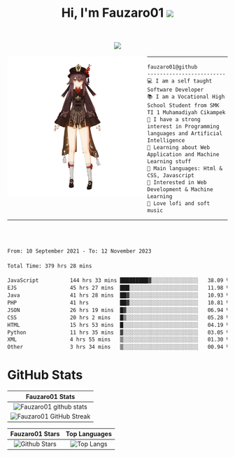 <h1 align="center">
Hi, I'm Fauzaro01
  <img src="https://media.giphy.com/media/hvRJCLFzcasrR4ia7z/giphy.gif" width="30"></h1>
<br/>

<p align="center">
  <a href="https://github.com/DenverCoder1/readme-typing-svg"><img src="https://readme-typing-svg.herokuapp.com?lines=zZz;Full+Stack+Web+Developer;Student;Software%20Develover;Always%20learning%20new%20things&center=true&width=380&height=45"></a>
</p>

<img align="left" src="/assets/icon2.png" alt="Zeen" width="320" height="320" />
<hr>

```
fauzaro01@github
-------------------------
💻 I am a self taught Software Developer
📚 I am a Vocational High School Student from SMK TI 1 Muhamadiyah Cikampek
📝 I have a strong interest in Programming languages and Artificial Intelligence
🌱 Learning about Web Application and Machine Learning stuff
🌟 Main languages: Html & CSS, Javascript
🚩 Interested in Web Development & Machine Learning
🎵 Love lofi and soft music
```

<hr>
<br>
<br>
<div align="left">
<!--START_SECTION:waka-->

```txt
From: 10 September 2021 - To: 12 November 2023

Total Time: 379 hrs 28 mins

JavaScript          144 hrs 33 mins █████████▓░░░░░░░░░░░░░░░   38.09 %
EJS                 45 hrs 27 mins  ███░░░░░░░░░░░░░░░░░░░░░░   11.98 %
Java                41 hrs 28 mins  ██▓░░░░░░░░░░░░░░░░░░░░░░   10.93 %
PHP                 41 hrs          ██▓░░░░░░░░░░░░░░░░░░░░░░   10.81 %
JSON                26 hrs 19 mins  █▓░░░░░░░░░░░░░░░░░░░░░░░   06.94 %
CSS                 20 hrs 2 mins   █▒░░░░░░░░░░░░░░░░░░░░░░░   05.28 %
HTML                15 hrs 53 mins  █░░░░░░░░░░░░░░░░░░░░░░░░   04.19 %
Python              11 hrs 35 mins  ▓░░░░░░░░░░░░░░░░░░░░░░░░   03.05 %
XML                 4 hrs 55 mins   ▒░░░░░░░░░░░░░░░░░░░░░░░░   01.30 %
Other               3 hrs 34 mins   ▒░░░░░░░░░░░░░░░░░░░░░░░░   00.94 %
```

<!--END_SECTION:waka-->
</div>

# GitHub Stats

|                                                            Fauzaro01 Stats                                                            |
| :--------------------------------------------------------------------------------------------------------------------------------------------: |
|        ![Fauzaro01 github stats](https://github-readme-stats.vercel.app/api?username=Fauzaro01&show_icons=true&theme=algolia)        |
|              ![Fauzaro01 GitHub Streak](https://github-readme-streak-stats.herokuapp.com/?user=Fauzaro01&theme=algolia)              |

|                                                                                              Fauzaro01 Stars                                                                                              |                                                           Top Languages                                                           |
| :----------------------------------------------------------------------------------------------------------------------------------------------------------------------------------------------------------------: | :-------------------------------------------------------------------------------------------------------------------------------: |
| ![Github Stars](https://github-readme-stats.vercel.app/api?username=Fauzaro01&show_icons=true&locale=en&count_private=true&hide_rank=true&custom_title=My%20GitHub%20Stats&disable_animations=true&theme=algolia) | ![Top Langs](https://github-readme-stats.vercel.app/api/top-langs/?username=Fauzaro01&langs_count=8&theme=algolia&layout=compact) |

